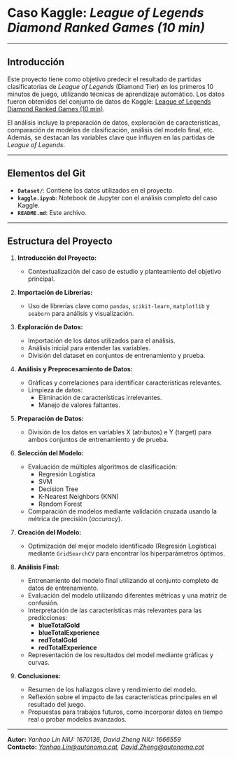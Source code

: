 # Caso Kaggle: *League of Legends Diamond Ranked Games (10 min)*

---

## **Introducción**
Este proyecto tiene como objetivo predecir el resultado de partidas clasificatorias de *League of Legends* (Diamond Tier) en los primeros 10 minutos de juego, utilizando técnicas de aprendizaje automático. Los datos fueron obtenidos del conjunto de datos de Kaggle: [League of Legends Diamond Ranked Games (10 min)](https://www.kaggle.com/datasets/bobbyscience/league-of-legends-diamond-ranked-games-10-min).

El análisis incluye la preparación de datos, exploración de características, comparación de modelos de clasificación, análisis del modelo final, etc. Además, se destacan las variables clave que influyen en las partidas de *League of Legends*.

---

## **Elementos del Git**
- **`Dataset/`**: Contiene los datos utilizados en el proyecto.
- **`kaggle.ipynb`**: Notebook de Jupyter con el análisis completo del caso Kaggle.
- **`README.md`**: Este archivo.

---

## **Estructura del Proyecto**

1. **Introducción del Proyecto:**
   - Contextualización del caso de estudio y planteamiento del objetivo principal.

2. **Importación de Librerías:**
   - Uso de librerías clave como `pandas`, `scikit-learn`, `matplotlib` y `seaborn` para análisis y visualización.

3. **Exploración de Datos:**
   - Importación de los datos utilizados para el análisis.
   - Análisis inicial para entender las variables.
   - División del dataset en conjuntos de entrenamiento y prueba.

4. **Análisis y Preprocesamiento de Datos:**
   - Gráficas y correlaciones para identificar características relevantes.
   - Limpieza de datos:
     - Eliminación de características irrelevantes.
     - Manejo de valores faltantes.

5. **Preparación de Datos:**
   - División de los datos en variables X (atributos) e Y (target) para ambos conjuntos de entrenamiento y de prueba.

6. **Selección del Modelo:**
   - Evaluación de múltiples algoritmos de clasificación:
     - Regresión Logística
     - SVM
     - Decision Tree
     - K-Nearest Neighbors (KNN)
     - Random Forest
   - Comparación de modelos mediante validación cruzada usando la métrica de precisión (*accuracy*).

7. **Creación del Modelo:**
   - Optimización del mejor modelo identificado (Regresión Logística) mediante `GridSearchCV` para encontrar los hiperparámetros óptimos.

8. **Análisis Final:**
   - Entrenamiento del modelo final utilizando el conjunto completo de datos de entrenamiento.
   - Evaluación del modelo utilizando diferentes métricas y una matriz de confusión.
   - Interpretación de las características más relevantes para las predicciones:
     - **blueTotalGold**
     - **blueTotalExperience**
     - **redTotalGold**
     - **redTotalExperience**
   - Representación de los resultados del model mediante gráficas y curvas.

9. **Conclusiones:**
   - Resumen de los hallazgos clave y rendimiento del modelo.
   - Reflexión sobre el impacto de las características principales en el resultado del juego.
   - Propuestas para trabajos futuros, como incorporar datos en tiempo real o probar modelos avanzados.

---

**Autor:** *Yanhao Lin NIU: 1670136, David Zheng NIU: 1666559*  
**Contacto:** *Yanhao.Lin@autonoma.cat, David.Zheng@autonoma.cat*
